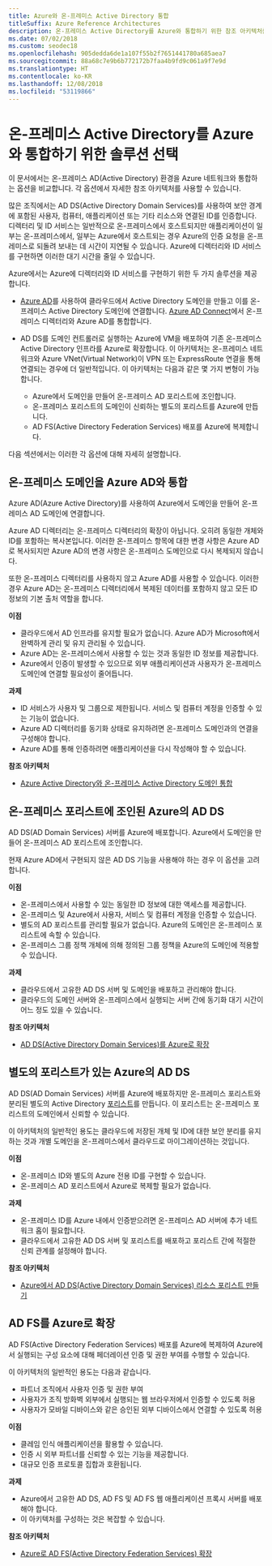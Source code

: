 ```yaml
---
title: Azure와 온-프레미스 Active Directory 통합
titleSuffix: Azure Reference Architectures
description: 온-프레미스 Active Directory를 Azure와 통합하기 위한 참조 아키텍처를 비교합니다.
ms.date: 07/02/2018
ms.custom: seodec18
ms.openlocfilehash: 905dedda6de1a107f55b2f7651441780a685aea7
ms.sourcegitcommit: 88a68c7e9b6b772172b7faa4b9fd9c061a9f7e9d
ms.translationtype: HT
ms.contentlocale: ko-KR
ms.lasthandoff: 12/08/2018
ms.locfileid: "53119866"
---
```

# <a name="choose-a-solution-for-integrating-on-premises-active-directory-with-azure"></a>온-프레미스 Active Directory를 Azure와 통합하기 위한 솔루션 선택

이 문서에서는 온-프레미스 AD(Active Directory) 환경을 Azure 네트워크와 통합하는 옵션을 비교합니다. 각 옵션에서 자세한 참조 아키텍처를 사용할 수 있습니다.

많은 조직에서는 AD DS(Active Directory Domain Services)를 사용하여 보안 경계에 포함된 사용자, 컴퓨터, 애플리케이션 또는 기타 리소스와 연결된 ID를 인증합니다. 디렉터리 및 ID 서비스는 일반적으로 온-프레미스에서 호스트되지만 애플리케이션이 일부는 온-프레미스에서, 일부는 Azure에서 호스트되는 경우 Azure의 인증 요청을 온-프레미스로 되돌려 보내는 데 시간이 지연될 수 있습니다. Azure에 디렉터리와 ID 서비스를 구현하면 이러한 대기 시간을 줄일 수 있습니다.

Azure에서는 Azure에 디렉터리와 ID 서비스를 구현하기 위한 두 가지 솔루션을 제공합니다.

- [Azure AD][azure-active-directory]를 사용하여 클라우드에서 Active Directory 도메인을 만들고 이를 온-프레미스 Active Directory 도메인에 연결합니다. [Azure AD Connect][azure-ad-connect]에서 온-프레미스 디렉터리와 Azure AD를 통합합니다.

- AD DS를 도메인 컨트롤러로 실행하는 Azure에 VM을 배포하여 기존 온-프레미스 Active Directory 인프라를 Azure로 확장합니다. 이 아키텍처는 온-프레미스 네트워크와 Azure VNet(Virtual Network)이 VPN 또는 ExpressRoute 연결을 통해 연결되는 경우에 더 일반적입니다. 이 아키텍처는 다음과 같은 몇 가지 변형이 가능합니다.

  - Azure에서 도메인을 만들어 온-프레미스 AD 포리스트에 조인합니다.
  - 온-프레미스 포리스트의 도메인이 신뢰하는 별도의 포리스트를 Azure에 만듭니다.
  - AD FS(Active Directory Federation Services) 배포를 Azure에 복제합니다.

다음 섹션에서는 이러한 각 옵션에 대해 자세히 설명합니다.

## <a name="integrate-your-on-premises-domains-with-azure-ad"></a>온-프레미스 도메인을 Azure AD와 통합

Azure AD(Azure Active Directory)를 사용하여 Azure에서 도메인을 만들어 온-프레미스 AD 도메인에 연결합니다.

Azure AD 디렉터리는 온-프레미스 디렉터리의 확장이 아닙니다. 오히려 동일한 개체와 ID를 포함하는 복사본입니다. 이러한 온-프레미스 항목에 대한 변경 사항은 Azure AD로 복사되지만 Azure AD의 변경 사항은 온-프레미스 도메인으로 다시 복제되지 않습니다.

또한 온-프레미스 디렉터리를 사용하지 않고 Azure AD를 사용할 수 있습니다. 이러한 경우 Azure AD는 온-프레미스 디렉터리에서 복제된 데이터를 포함하지 않고 모든 ID 정보의 기본 출처 역할을 합니다.

**이점**

- 클라우드에서 AD 인프라를 유지할 필요가 없습니다. Azure AD가 Microsoft에서 완벽하게 관리 및 유지 관리될 수 있습니다.
- Azure AD는 온-프레미스에서 사용할 수 있는 것과 동일한 ID 정보를 제공합니다.
- Azure에서 인증이 발생할 수 있으므로 외부 애플리케이션과 사용자가 온-프레미스 도메인에 연결할 필요성이 줄어듭니다.

**과제**

- ID 서비스가 사용자 및 그룹으로 제한됩니다. 서비스 및 컴퓨터 계정을 인증할 수 있는 기능이 없습니다.
- Azure AD 디렉터리를 동기화 상태로 유지하려면 온-프레미스 도메인과의 연결을 구성해야 합니다. 
- Azure AD를 통해 인증하려면 애플리케이션을 다시 작성해야 할 수 있습니다.

**참조 아키텍처**

- [Azure Active Directory와 온-프레미스 Active Directory 도메인 통합][aad]

## <a name="ad-ds-in-azure-joined-to-an-on-premises-forest"></a>온-프레미스 포리스트에 조인된 Azure의 AD DS

AD DS(AD Domain Services) 서버를 Azure에 배포합니다. Azure에서 도메인을 만들어 온-프레미스 AD 포리스트에 조인합니다. 

현재 Azure AD에서 구현되지 않은 AD DS 기능을 사용해야 하는 경우 이 옵션을 고려합니다. 

**이점**

- 온-프레미스에서 사용할 수 있는 동일한 ID 정보에 대한 액세스를 제공합니다.
- 온-프레미스 및 Azure에서 사용자, 서비스 및 컴퓨터 계정을 인증할 수 있습니다.
- 별도의 AD 포리스트를 관리할 필요가 없습니다. Azure의 도메인은 온-프레미스 포리스트에 속할 수 있습니다.
- 온-프레미스 그룹 정책 개체에 의해 정의된 그룹 정책을 Azure의 도메인에 적용할 수 있습니다.

**과제**

- 클라우드에서 고유한 AD DS 서버 및 도메인을 배포하고 관리해야 합니다.
- 클라우드의 도메인 서버와 온-프레미스에서 실행되는 서버 간에 동기화 대기 시간이 어느 정도 있을 수 있습니다.

**참조 아키텍처**

- [AD DS(Active Directory Domain Services)를 Azure로 확장][ad-ds]

## <a name="ad-ds-in-azure-with-a-separate-forest"></a>별도의 포리스트가 있는 Azure의 AD DS

AD DS(AD Domain Services) 서버를 Azure에 배포하지만 온-프레미스 포리스트와 분리된 별도의 Active Directory [포리스트][ad-forest-defn]를 만듭니다. 이 포리스트는 온-프레미스 포리스트의 도메인에서 신뢰할 수 있습니다.

이 아키텍처의 일반적인 용도는 클라우드에 저장된 개체 및 ID에 대한 보안 분리를 유지하는 것과 개별 도메인을 온-프레미스에서 클라우드로 마이그레이션하는 것입니다.

**이점**

- 온-프레미스 ID와 별도의 Azure 전용 ID를 구현할 수 있습니다.
- 온-프레미스 AD 포리스트에서 Azure로 복제할 필요가 없습니다.

**과제**

- 온-프레미스 ID를 Azure 내에서 인증받으려면 온-프레미스 AD 서버에 추가 네트워크 홉이 필요합니다.
- 클라우드에서 고유한 AD DS 서버 및 포리스트를 배포하고 포리스트 간에 적절한 신뢰 관계를 설정해야 합니다.

**참조 아키텍처**

- [Azure에서 AD DS(Active Directory Domain Services) 리소스 포리스트 만들기][ad-ds-forest]

## <a name="extend-ad-fs-to-azure"></a>AD FS를 Azure로 확장

AD FS(Active Directory Federation Services) 배포를 Azure에 복제하여 Azure에서 실행되는 구성 요소에 대해 페더레이션 인증 및 권한 부여를 수행할 수 있습니다. 

이 아키텍처의 일반적인 용도는 다음과 같습니다.

- 파트너 조직에서 사용자 인증 및 권한 부여
- 사용자가 조직 방화벽 외부에서 실행되는 웹 브라우저에서 인증할 수 있도록 허용
- 사용자가 모바일 디바이스와 같은 승인된 외부 디바이스에서 연결할 수 있도록 허용 

**이점**

- 클레임 인식 애플리케이션을 활용할 수 있습니다.
- 인증 시 외부 파트너를 신뢰할 수 있는 기능을 제공합니다.
- 대규모 인증 프로토콜 집합과 호환됩니다.

**과제**

- Azure에서 고유한 AD DS, AD FS 및 AD FS 웹 애플리케이션 프록시 서버를 배포해야 합니다.
- 이 아키텍처를 구성하는 것은 복잡할 수 있습니다.

**참조 아키텍처**

- [Azure로 AD FS(Active Directory Federation Services) 확장][adfs]

<!-- links -->

[aad]: ./azure-ad.md
[ad-ds]: ./adds-extend-domain.md
[ad-ds-forest]: ./adds-forest.md
[ad-forest-defn]: /windows/desktop/AD/forests
[adfs]: ./adfs.md

[azure-active-directory]: /azure/active-directory-domain-services/active-directory-ds-overview
[azure-ad-connect]: /azure/active-directory/hybrid/whatis-hybrid-identity
